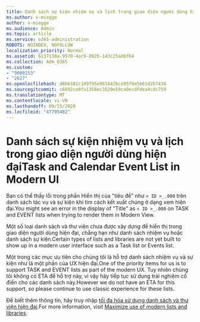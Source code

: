 ```yaml
---
title: Danh sách sự kiện nhiệm vụ và lịch trong giao diện người dùng hiện đại
ms.author: v-miegge
author: v-miegge
ms.audience: Admin
ms.topic: article
ms.service: o365-administration
ROBOTS: NOINDEX, NOFOLLOW
localization_priority: Normal
ms.assetid: 6137138a-9570-4ac9-892b-143c25ad6f64
ms.collection: Adm_O365
ms.custom:
- "9000153"
- "2627"
ms.openlocfilehash: d8b6382c1d9f05e981842bce95f0e5b61d2b7434
ms.sourcegitcommit: c6692ce0fa1358ec3529e59ca0ecdfdea4cdc759
ms.translationtype: MT
ms.contentlocale: vi-VN
ms.lasthandoff: 09/15/2020
ms.locfileid: "47795482"
---
```

# <a name="task-and-calendar-event-list-in-modern-ui"></a><span data-ttu-id="6b47f-102">Danh sách sự kiện nhiệm vụ và lịch trong giao diện người dùng hiện đại</span><span class="sxs-lookup"><span data-stu-id="6b47f-102">Task and Calendar Event List in Modern UI</span></span>

<span data-ttu-id="6b47f-103">Bạn có thể thấy lỗi trong phần Hiển thị của "tiêu đề" như `< ID >_.000` trên danh sách tác vụ và sự kiện khi tìm cách kết xuất chúng ở dạng xem hiện đại.</span><span class="sxs-lookup"><span data-stu-id="6b47f-103">You might see an error in the display of "Title" as `< ID >_.000` on TASK and EVENT lists when trying to render them in Modern View.</span></span>

<span data-ttu-id="6b47f-104">Một số loại danh sách và thư viện chưa được xây dựng để hiển thị trong giao diện người dùng hiện đại, chẳng hạn như danh sách nhiệm vụ hoặc danh sách sự kiện.</span><span class="sxs-lookup"><span data-stu-id="6b47f-104">Certain types of lists and libraries are not yet built to show up in a modern user interface such as a Task list or Events list.</span></span>

<span data-ttu-id="6b47f-105">Một trong các mục ưu tiên cho chúng tôi là hỗ trợ danh sách nhiệm vụ và sự kiện như là một phần của UX hiện đại.</span><span class="sxs-lookup"><span data-stu-id="6b47f-105">One of the priority items for us is to support TASK and EVENT lists as part of the modern UX.</span></span> <span data-ttu-id="6b47f-106">Tuy nhiên chúng tôi không có ETA để hỗ trợ này, vì vậy hãy tiếp tục sử dụng trải nghiệm cổ điển cho các danh sách này.</span><span class="sxs-lookup"><span data-stu-id="6b47f-106">However we do not have an ETA for this support, so please continue to use classic experience for these lists.</span></span>

<span data-ttu-id="6b47f-107">Để biết thêm thông tin, hãy truy nhập [tối đa hóa sử dụng danh sách và thư viện hiện đại](https://docs.microsoft.com/sharepoint/dev/transform/modernize-userinterface-lists-and-libraries).</span><span class="sxs-lookup"><span data-stu-id="6b47f-107">For more information, visit [Maximize use of modern lists and libraries](https://docs.microsoft.com/sharepoint/dev/transform/modernize-userinterface-lists-and-libraries).</span></span>
